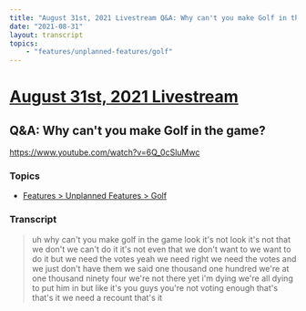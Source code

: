 ```yaml
---
title: "August 31st, 2021 Livestream Q&A: Why can't you make Golf in the game?"
date: "2021-08-31"
layout: transcript
topics:
    - "features/unplanned-features/golf"
---
```

# [August 31st, 2021 Livestream](../2021-08-31.md)
## Q&A: Why can't you make Golf in the game?
https://www.youtube.com/watch?v=6Q_0cSluMwc

### Topics
* [Features > Unplanned Features > Golf](../topics/features/unplanned-features/golf.md)

### Transcript

> uh why can't you make golf in the game look it's not look it's not that we don't we can't do it it's not even that we don't want to we want to do it but we need the votes yeah we need right we need the votes and we just don't have them we said one thousand one hundred we're at one thousand ninety four we're not there yet i'm dying we're all dying to put him in but like it's you guys you're not voting enough that's that's it we need a recount that's it
